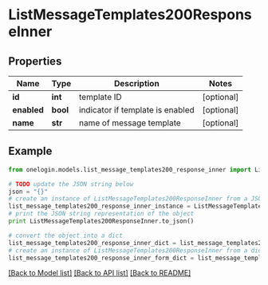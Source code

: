 # ListMessageTemplates200ResponseInner


## Properties
Name | Type | Description | Notes
------------ | ------------- | ------------- | -------------
**id** | **int** | template ID | [optional] 
**enabled** | **bool** | indicator if template is enabled | [optional] 
**name** | **str** | name of message template | [optional] 

## Example

```python
from onelogin.models.list_message_templates200_response_inner import ListMessageTemplates200ResponseInner

# TODO update the JSON string below
json = "{}"
# create an instance of ListMessageTemplates200ResponseInner from a JSON string
list_message_templates200_response_inner_instance = ListMessageTemplates200ResponseInner.from_json(json)
# print the JSON string representation of the object
print ListMessageTemplates200ResponseInner.to_json()

# convert the object into a dict
list_message_templates200_response_inner_dict = list_message_templates200_response_inner_instance.to_dict()
# create an instance of ListMessageTemplates200ResponseInner from a dict
list_message_templates200_response_inner_form_dict = list_message_templates200_response_inner.from_dict(list_message_templates200_response_inner_dict)
```
[[Back to Model list]](../README.md#documentation-for-models) [[Back to API list]](../README.md#documentation-for-api-endpoints) [[Back to README]](../README.md)



